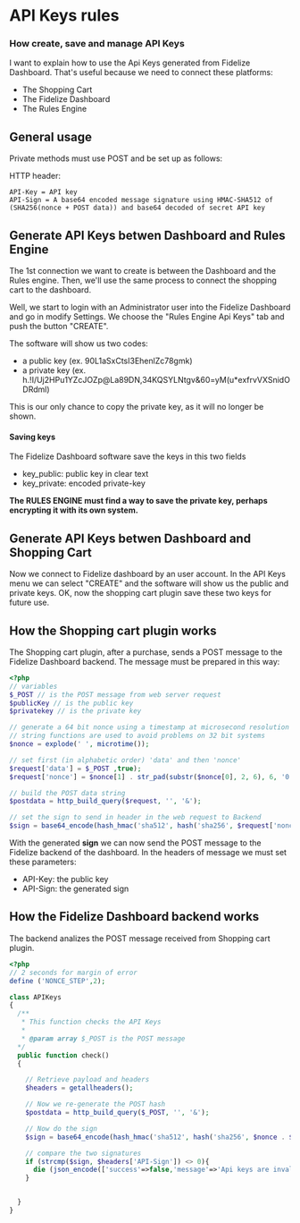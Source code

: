 # API Keys rules
### How create, save and manage API Keys


I want to explain how to use the Api Keys generated from Fidelize Dashboard. That's useful because we need to connect these platforms:

- The Shopping Cart
- The Fidelize Dashboard
- The Rules Engine

## General usage
Private methods must use POST and be set up as follows:

HTTP header:
```
API-Key = API key
API-Sign = A base64 encoded message signature using HMAC-SHA512 of (SHA256(nonce + POST data)) and base64 decoded of secret API key
```

## Generate API Keys betwen Dashboard and Rules Engine
The 1st connection we want to create is between the Dashboard and the Rules engine. Then, we'll use the same process to connect the shopping cart to the dashboard.

Well, we start to login with an Administrator user into the Fidelize Dashboard and go in modify Settings.
We choose the "Rules Engine Api Keys" tab and push the button "CREATE".

The software will show us two codes:
- a public key (ex. 90L1aSxCtsI3EhenlZc78gmk)
- a private key (ex. h.!I/Uj2HPu1YZcJOZp@La89DN,34KQSYLNtgv&60=yM(u*exfrvVXSnidODRdml)

This is our only chance to copy the private key, as it will no longer be shown.

#### Saving keys
The Fidelize Dashboard software save the keys in this two fields
- key_public: public key in clear text
- key_private: encoded private-key

__The RULES ENGINE must find a way to save the private key, perhaps encrypting it with its own system.__


## Generate API Keys betwen Dashboard and Shopping Cart
Now we connect to Fidelize dashboard by an user account.
In the API Keys menu we can select "CREATE" and the software will show us the public and private keys.
OK, now the shopping cart plugin save these two keys for future use.



## How the Shopping cart plugin works
The Shopping cart plugin, after a purchase, sends a POST message to the Fidelize Dashboard backend. The message must be prepared in this way:

```php
<?php
// variables
$_POST // is the POST message from web server request
$publicKey // is the public key
$privatekey // is the private key

// generate a 64 bit nonce using a timestamp at microsecond resolution
// string functions are used to avoid problems on 32 bit systems
$nonce = explode(' ', microtime());

// set first (in alphabetic order) 'data' and then 'nonce'
$request['data'] = $_POST ,true);
$request['nonce'] = $nonce[1] . str_pad(substr($nonce[0], 2, 6), 6, '0');

// build the POST data string
$postdata = http_build_query($request, '', '&');

// set the sign to send in header in the web request to Backend
$sign = base64_encode(hash_hmac('sha512', hash('sha256', $request['nonce'] . $postdata, true), base64_decode($privatekey), true));
```

With the generated __sign__ we can now send the POST message to the Fidelize backend of the dashboard. In the headers of message we must set these parameters:
- API-Key: the public key
- API-Sign: the generated sign


## How the Fidelize Dashboard backend works
The backend analizes the POST message received from Shopping cart plugin.

```php
<?php
// 2 seconds for margin of error
define ('NONCE_STEP',2);

class APIKeys
{
  /**
   * This function checks the API Keys
   *
   * @param array $_POST is the POST message
  */
  public function check()
  {

    // Retrieve payload and headers
    $headers = getallheaders();

    // Now we re-generate the POST hash
    $postdata = http_build_query($_POST, '', '&');

    // Now do the sign
    $sign = base64_encode(hash_hmac('sha512', hash('sha256', $nonce . $postdata, true), base64_decode($model->key_secret), true));

    // compare the two signatures
    if (strcmp($sign, $headers['API-Sign']) <> 0){
      die (json_encode(['success'=>false,'message'=>'Api keys are invalid!']));
    }


  }
}
```
